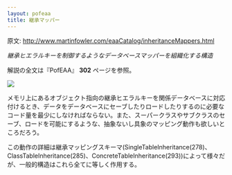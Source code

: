 ```yaml
---
layout: pofeaa
title: 継承マッパー
---
```


原文: http://www.martinfowler.com/eaaCatalog/inheritanceMappers.html

*継承ヒエラルキーを制御するようなデータベースマッパーを組織化する構造*

解説の全文は『PofEAA』 **302** ページを参照。

![](http://www.martinfowler.com/eaaCatalog/inheritanceMappersSketch.gif)


メモリ上にあるオブジェクト指向の継承ヒエラルキーを関係データベースに対応付けるとき、データをデータベースにセーブしたりロードしたりするのに必要なコード量を最少にしなければならない。また、スーパークラスやサブクラスのセーブ、ロードを可能にするような、抽象ないし具象のマッピング動作も欲しいところだろう。


この動作の詳細は継承マッピングスキーマ(SingleTableInheritance(278)、ClassTableInheritance(285)、ConcreteTableInheritance(293))によって様々だが、一般的構造はこれら全てに等しく作用する。
